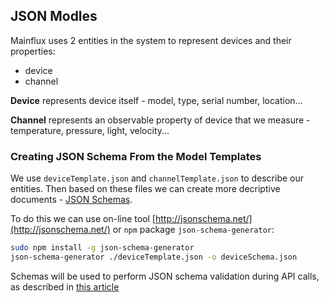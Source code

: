 ## JSON Modles
Mainflux uses 2 entities in the system to represent devices and their properties:
- device
- channel

**Device** represents device itself - model, type, serial number, location...

**Channel** represents an observable property of device that we measure - temperature, pressure, light, velocity...

### Creating JSON Schema From the Model Templates
We use `deviceTemplate.json` and `channelTemplate.json` to describe our entities. Then based on these files
we can create more decriptive documents - [JSON Schemas](http://json-schema.org/).

To do this we can use on-line tool [http://jsonschema.net/](http://jsonschema.net/) or `npm` package `json-schema-generator`:
```bash
sudo npm install -g json-schema-generator
json-schema-generator ./deviceTemplate.json -o deviceSchema.json
```

Schemas will be used to perform JSON schema validation during API calls, as described in [this article](http://www.litixsoft.de/english/mms-json-schema/)
